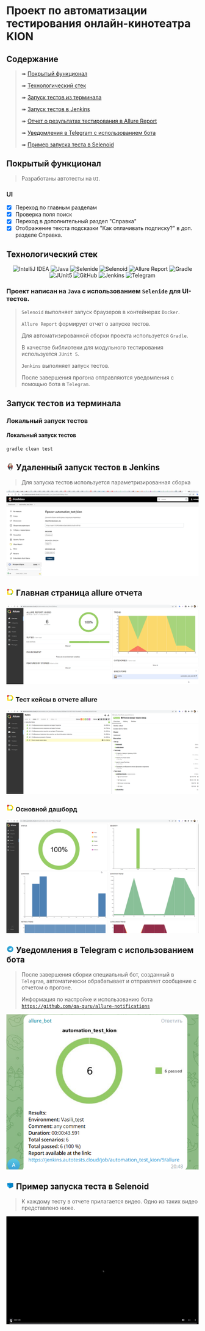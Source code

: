 # Проект по автоматизации тестирования онлайн-кинотеатра KION

## 	Содержание

> ➠ [Покрытый функционал](#покрытый-функционал)
>
> ➠ [Технологический стек](#технологический-стек)
>
> ➠ [Запуск тестов из терминала](#запуск-тестов-из-терминала)
>
> ➠ [Запуск тестов в Jenkins](#-удаленный-запуск-тестов-в-Jenkins)
>
> ➠ [Отчет о результатах тестирования в Allure Report](#-главная-страница-allure-отчета)
>
> ➠ [Уведомления в Telegram с использованием бота](#-уведомления-в-telegram-с-использованием-бота)
>
> ➠ [Пример запуска теста в Selenoid](#-пример-запуска-теста-в-selenoid)

##  Покрытый функционал
> Разработаны автотесты на <code>UI</code>.
### UI

- [x] Переход по главным разделам 
- [x] Проверка поля поиск
- [x] Переход в дополнительный раздел "Справка"
- [x] Отображение текста подсказки "Как оплачивать подписку?" в доп. разделе Справка.
## Технологический стек

<p align="center">
<img width="6%" title="IntelliJ IDEA" src="readme_design/logo/Intelij_IDEA.svg">
<img width="6%" title="Java" src="readme_design/logo/Java.svg">
<img width="6%" title="Selenide" src="readme_design/logo/Selenide.svg">
<img width="6%" title="Selenoid" src="readme_design/logo/Selenoid.svg">
<img width="6%" title="Allure Report" src="readme_design/logo/Allure_Report.svg">
<img width="6%" title="Gradle" src="readme_design/logo/Gradle.svg">
<img width="6%" title="JUnit5" src="readme_design/logo/JUnit5.svg">
<img width="6%" title="GitHub" src="readme_design/logo/GitHub.svg">
<img width="6%" title="Jenkins" src="readme_design/logo/Jenkins.svg">
<img width="6%" title="Telegram" src="readme_design/logo/Telegram.svg">
</p>

### Проект написан на <code>Java</code> с использованием <code>Selenide</code> для UI-тестов.
>
> <code>Selenoid</code> выполняет запуск браузеров в контейнерах <code>Docker</code>.
>
> <code>Allure Report</code> формирует отчет о запуске тестов.
>
> Для автоматизированной сборки проекта используется <code>Gradle</code>.
>
> В качестве библиотеки для модульного тестирования используется <code>JUnit 5</code>.
>
> <code>Jenkins</code> выполняет запуск тестов.
> 
> После завершения прогона отправляются уведомления с помощью бота в <code>Telegram</code>.
## Запуск тестов из терминала

### Локальный запуск тестов

#### Локальный запуск тестов 

```
gradle clean test 
```

## <img width="4%" title="Jenkins" src="readme_attach/Jenkins.svg"> Удаленный запуск тестов в Jenkins

> Для запуска тестов используется параметризированная сборка
<p align="center">
<img title="Jenkins" src="readme_attach/settings.png">
</p>

## <img width="4%" title="Allure_Report" src="readme_attach/Allure_Report.svg"> Главная страница allure отчета

<p align="center">
<img title="Allure_main" src="readme_attach/allure.png">
</p>

### <img width="4%" title="Allure_Report" src="readme_attach/Allure_Report.svg"> Тест кейсы в отчете allure

<p align="center">
<img title="Allure_suits" src="readme_attach/allure_suits.png">
</p>

### <img width="4%" title="Allure_Report" src="readme_attach/Allure_Report.svg"> Основной дашборд

<p align="center">
<img title="Allure_dashboard" src="readme_attach/Graphs.png">
</p>

## <img width="4%" title="Telegram" src="readme_attach/Telegram.svg"> Уведомления в Telegram с использованием бота

> После завершения сборки специальный бот, созданный в <code>Telegram</code>, автоматически обрабатывает и отправляет сообщение с отчетом о прогоне.
>
> Информация по настройке и использованию бота <code>https://github.com/qa-guru/allure-notifications</code>

<p align="center">
<img title="Telegram_notifications" src="readme_attach/telegram_allure.png">
</p>

## <img width="4%" title="Selenoid" src="readme_attach/Selenoid.svg"> Пример запуска теста в Selenoid

> К каждому тесту в отчете прилагается видео. Одно из таких видео представлено ниже.

<p align="center">
<img title="Selenoid" src="readme_attach/selenoid.gif">
</p>
